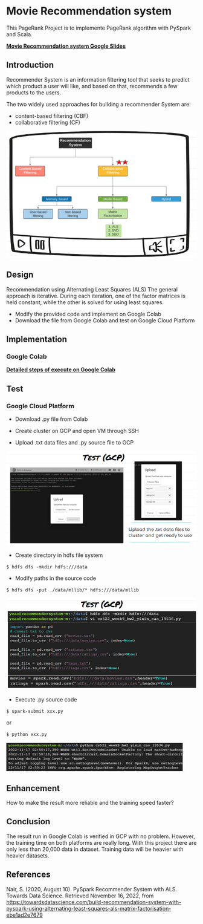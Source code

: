 # Movie Recommendation system

This PageRank Project is to implemente PageRank algorithm with PySpark and Scala.

**[Movie Recommendation system Google Slides](https://docs.google.com/presentation/d/1Bm1x5WRxM4nd2nwazsE5S-8ZJUpw5Di39ZobLhlzMB0/edit?usp=sharing)**


## Introduction

Recommender System is an information filtering tool that seeks to predict which product a user will like, and based on that, recommends a few products to the users. 

The two widely used approaches for building a recommender System are:

* content-based filtering (CBF)
* collaborative filtering (CF)

![My Image](./image/Recommendation_System.png)


## Design

Recommendation using Alternating Least Squares (ALS)
The general approach is iterative. During each iteration, one of the factor matrices is held constant, while the other is solved for using least squares. 

* Modify the provided code and implement on Google Colab 
* Download the file from Google Colab and test on Google Cloud Platform

## Implementation

### Google Colab

**[Detailed steps of execute on Google Colab](https://github.com/SharonCao0920/CloudComputing/blob/main/Machine_Learning/Movie_Recommendation_System/Movie_Recommendation_System.ipynb)**

## Test

### Google Cloud Platform

* Download .py file from Colab

* Create cluster on GCP and open VM through SSH

* Upload .txt data files and .py source file to GCP

![My Image](./image/upload.png)

* Create directory in hdfs file system
```
$ hdfs dfs -mkdir hdfs:///data
```
   
* Modify paths in the source code 

```
$ hdfs dfs -put ./data/mllib/* hdfs:///data/mllib
```
![My Image](./image/path.png)

*  Execute .py source code

```
$ spark-submit xxx.py
```

or

```
$ python xxx.py
```

![My Image](./image/execute.png)


## Enhancement

How to make the result more reliable and the training speed faster?

## Conclusion

The result run in Google Colab is verified in GCP with no problem. However, the training time on both platforms are really long. With this project there are only less than 20,000 data in dataset. Training data will be heavier with heavier datasets. 


## References

Nair, S. (2020, August 10). PySpark Recommender System with ALS. Towards Data Science. Retrieved November 16, 2022, from https://towardsdatascience.com/build-recommendation-system-with-pyspark-using-alternating-least-squares-als-matrix-factorisation-ebe1ad2e7679 

